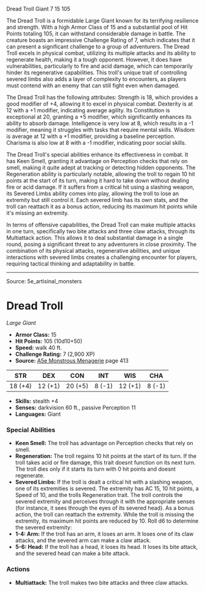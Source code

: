 <MonsterName/>Dread Troll</MonsterName>
<CreatureType/>Giant</CreatureType>
<CR/>7</CR>
<AC/>15</AC>
<HP/>105</HP>
<summary>The Dread Troll is a formidable Large Giant known for its terrifying resilience and strength. With a high Armor Class of 15 and a substantial pool of Hit Points totaling 105, it can withstand considerable damage in battle. The creature boasts an impressive Challenge Rating of 7, which indicates that it can present a significant challenge to a group of adventurers. The Dread Troll excels in physical combat, utilizing its multiple attacks and its ability to regenerate health, making it a tough opponent. However, it does have vulnerabilities, particularly to fire and acid damage, which can temporarily hinder its regenerative capabilities. This troll's unique trait of controlling severed limbs also adds a layer of complexity to encounters, as players must contend with an enemy that can still fight even when damaged.</summary>

<detail>

The Dread Troll has the following attributes: Strength is 18, which provides a good modifier of +4, allowing it to excel in physical combat. Dexterity is at 12 with a +1 modifier, indicating average agility. Its Constitution is exceptional at 20, granting a +5 modifier, which significantly enhances its ability to absorb damage. Intelligence is very low at 8, which results in a -1 modifier, meaning it struggles with tasks that require mental skills. Wisdom is average at 12 with a +1 modifier, providing a baseline perception. Charisma is also low at 8 with a -1 modifier, indicating poor social skills.

The Dread Troll's special abilities enhance its effectiveness in combat. It has Keen Smell, granting it advantage on Perception checks that rely on smell, making it quite adept at tracking or detecting hidden opponents. The Regeneration ability is particularly notable, allowing the troll to regain 10 hit points at the start of its turn, making it hard to take down without dealing fire or acid damage. If it suffers from a critical hit using a slashing weapon, its Severed Limbs ability comes into play, allowing the troll to lose an extremity but still control it. Each severed limb has its own stats, and the troll can reattach it as a bonus action, reducing its maximum hit points while it's missing an extremity.

In terms of offensive capabilities, the Dread Troll can make multiple attacks in one turn, specifically two bite attacks and three claw attacks, through its Multiattack action. This allows it to deal substantial damage in a single round, posing a significant threat to any adventurers in close proximity. The combination of its physical attacks, regenerative abilities, and unique interactions with severed limbs creates a challenging encounter for players, requiring tactical thinking and adaptability in battle.</detail>



---

Source: 5e_artisinal_monsters

# Dread Troll

*Large* *Giant*

- **Armor Class:** 15
- **Hit Points:** 105 (10d10+50)
- **Speed:** walk 40 ft.
- **Challenge Rating:** 7 (2,900 XP)
- **Source:** [A5e Monstrous Menagerie](https://enpublishingrpg.com/products/level-up-monstrous-menagerie-a5e) page 413

| STR | DEX | CON | INT | WIS | CHA |
| --- | --- | --- | --- | --- | --- |
| 18 (+4) | 12 (+1) | 20 (+5) | 8 (-1) | 12 (+1) | 8 (-1) |

- **Skills:** stealth +4
- **Senses:** darkvision 60 ft., passive Perception 11
- **Languages:** Giant

### Special Abilities

- **Keen Smell:** The troll has advantage on Perception checks that rely on smell.
- **Regeneration:** The troll regains 10 hit points at the start of its turn. If the troll takes acid or fire damage, this trait doesnt function on its next turn. The troll dies only if it starts its turn with 0 hit points and doesnt regenerate.
- **Severed Limbs:** If the troll is dealt a critical hit with a slashing weapon, one of its extremities is severed. The extremity has AC 15, 10 hit points, a Speed of 10, and the trolls Regeneration trait. The troll controls the severed extremity and perceives through it with the appropriate senses (for instance, it sees through the eyes of its severed head). As a bonus action, the troll can reattach the extremity. While the troll is missing the extremity, its maximum hit points are reduced by 10. Roll d6 to determine the severed extremity:
- **1-4: Arm:** If the troll has an arm, it loses an arm. It loses one of its claw attacks, and the severed arm can make a claw attack.
- **5-6: Head:** If the troll has a head, it loses its head. It loses its bite attack, and the severed head can make a bite attack.

### Actions

- **Multiattack:** The troll makes two bite attacks and three claw attacks.





